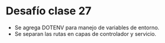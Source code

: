 # Desafío clase 27

- Se agrega DOTENV para manejo de variables de entorno.
- Se separan las rutas en capas de controlador y servicio.
